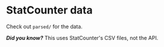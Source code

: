 # StatCounter data

Check out `parsed/` for the data.

_**Did you know?**_ This uses StatCounter's CSV files, not the API.
